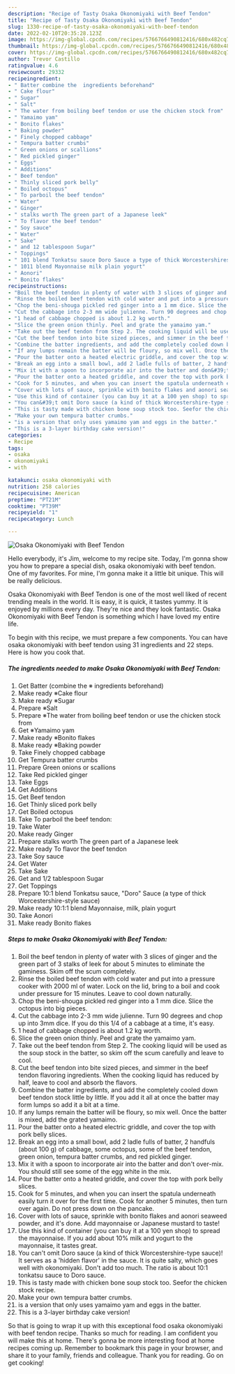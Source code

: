 ```yaml
---
description: "Recipe of Tasty Osaka Okonomiyaki with Beef Tendon"
title: "Recipe of Tasty Osaka Okonomiyaki with Beef Tendon"
slug: 1330-recipe-of-tasty-osaka-okonomiyaki-with-beef-tendon
date: 2022-02-10T20:35:28.123Z
image: https://img-global.cpcdn.com/recipes/5766766490812416/680x482cq70/osaka-okonomiyaki-with-beef-tendon-recipe-main-photo.jpg
thumbnail: https://img-global.cpcdn.com/recipes/5766766490812416/680x482cq70/osaka-okonomiyaki-with-beef-tendon-recipe-main-photo.jpg
cover: https://img-global.cpcdn.com/recipes/5766766490812416/680x482cq70/osaka-okonomiyaki-with-beef-tendon-recipe-main-photo.jpg
author: Trevor Castillo
ratingvalue: 4.6
reviewcount: 29332
recipeingredient:
- " Batter combine the  ingredients beforehand"
- " Cake flour"
- " Sugar"
- " Salt"
- " The water from boiling beef tendon or use the chicken stock from"
- " Yamaimo yam"
- " Bonito flakes"
- " Baking powder"
- " Finely chopped cabbage"
- " Tempura batter crumbs"
- " Green onions or scallions"
- " Red pickled ginger"
- " Eggs"
- " Additions"
- " Beef tendon"
- " Thinly sliced pork belly"
- " Boiled octopus"
- " To parboil the beef tendon"
- " Water"
- " Ginger"
- " stalks worth The green part of a Japanese leek"
- " To flavor the beef tendon"
- " Soy sauce"
- " Water"
- " Sake"
- " and 12 tablespoon Sugar"
- " Toppings"
- " 101 blend Tonkatsu sauce Doro Sauce a type of thick Worcestershirestyle sauce"
- " 1011 blend Mayonnaise milk plain yogurt"
- " Aonori"
- " Bonito flakes"
recipeinstructions:
- "Boil the beef tendon in plenty of water with 3 slices of ginger and the green part of 3 stalks of leek for about 5 minutes to eliminate the gaminess. Skim off the scum completely."
- "Rinse the boiled beef tendon with cold water and put into a pressure cooker with 2000 ml of water. Lock on the lid, bring to a boil and cook under pressure for 15 minutes. Leave to cool down naturally."
- "Chop the beni-shouga pickled red ginger into a 1 mm dice. Slice the octopus into big pieces."
- "Cut the cabbage into 2-3 mm wide julienne. Turn 90 degrees and chop up into 3mm dice. If you do this 1/4 of a cabbage at a time, it&#39;s easy."
- "1 head of cabbage chopped is about 1.2 kg worth."
- "Slice the green onion thinly. Peel and grate the yamaimo yam."
- "Take out the beef tendon from Step 2. The cooking liquid will be used as the soup stock in the batter, so skim off the scum carefully and leave to cool."
- "Cut the beef tendon into bite sized pieces, and simmer in the beef tendon flavoring ingredients. When the cooking liquid has reduced by half, leave to cool and absorb the flavors."
- "Combine the batter ingredients, and add the completely cooled down beef tendon stock little by little. If you add it all at once the batter may form lumps so add it a bit at a time."
- "If any lumps remain the batter will be floury, so mix well. Once the batter is mixed, add the grated yamaimo."
- "Pour the batter onto a heated electric griddle, and cover the top with pork belly slices."
- "Break an egg into a small bowl, add 2 ladle fulls of batter, 2 handfuls (about 100 g) of cabbage, some octopus, some of the beef tendon, green onion, tempura batter crumbs, and red pickled ginger."
- "Mix it with a spoon to incorporate air into the batter and don&#39;t over-mix. You should still see some of the egg white in the mix."
- "Pour the batter onto a heated griddle, and cover the top with pork belly slices."
- "Cook for 5 minutes, and when you can insert the spatula underneath easily turn it over for the first time. Cook for another 5 minutes, then turn over again. Do not press down on the pancake."
- "Cover with lots of sauce, sprinkle with bonito flakes and aonori seaweed powder, and it&#39;s done. Add mayonnaise or Japanese mustard to taste!"
- "Use this kind of container (you can buy it at a 100 yen shop) to spread the mayonnaise. If you add about 10% milk and yogurt to the mayonnaise, it tastes great."
- "You can&#39;t omit Doro sauce (a kind of thick Worcestershire-type sauce)! It serves as a &#39;hidden flavor&#39; in the sauce. It is quite salty, which goes well with okonomiyaki. Don&#39;t add too much. The ratio is about 10:1 tonkatsu sauce to Doro sauce."
- "This is tasty made with chicken bone soup stock too. Seefor the chicken stock recipe."
- "Make your own tempura batter crumbs."
- "is a version that only uses yamaimo yam and eggs in the batter."
- "This is a 3-layer birthday cake version!"
categories:
- Recipe
tags:
- osaka
- okonomiyaki
- with

katakunci: osaka okonomiyaki with 
nutrition: 258 calories
recipecuisine: American
preptime: "PT21M"
cooktime: "PT39M"
recipeyield: "1"
recipecategory: Lunch

---
```



![Osaka Okonomiyaki with Beef Tendon](https://img-global.cpcdn.com/recipes/5766766490812416/680x482cq70/osaka-okonomiyaki-with-beef-tendon-recipe-main-photo.jpg)

Hello everybody, it's Jim, welcome to my recipe site. Today, I'm gonna show you how to prepare a special dish, osaka okonomiyaki with beef tendon. One of my favorites. For mine, I'm gonna make it a little bit unique. This will be really delicious.

Osaka Okonomiyaki with Beef Tendon is one of the most well liked of recent trending meals in the world. It is easy, it is quick, it tastes yummy. It is enjoyed by millions every day. They're nice and they look fantastic. Osaka Okonomiyaki with Beef Tendon is something which I have loved my entire life.




To begin with this recipe, we must prepare a few components. You can have osaka okonomiyaki with beef tendon using 31 ingredients and 22 steps. Here is how you cook that.

<!--inarticleads1-->

##### The ingredients needed to make Osaka Okonomiyaki with Beef Tendon:

1. Get  Batter (combine the ※ ingredients beforehand)
1. Make ready  ※Cake flour
1. Make ready  ※Sugar
1. Prepare  ※Salt
1. Prepare  ※The water from boiling beef tendon or use the chicken stock from
1. Get  ※Yamaimo yam
1. Make ready  ※Bonito flakes
1. Make ready  ※Baking powder
1. Take  Finely chopped cabbage
1. Get  Tempura batter crumbs
1. Prepare  Green onions or scallions
1. Take  Red pickled ginger
1. Take  Eggs
1. Get  Additions
1. Get  Beef tendon
1. Get  Thinly sliced pork belly
1. Get  Boiled octopus
1. Take  To parboil the beef tendon:
1. Take  Water
1. Make ready  Ginger
1. Prepare  stalks worth The green part of a Japanese leek
1. Make ready  To flavor the beef tendon
1. Take  Soy sauce
1. Get  Water
1. Take  Sake
1. Get  and 1/2 tablespoon Sugar
1. Get  Toppings
1. Prepare  10:1 blend Tonkatsu sauce, &#34;Doro&#34; Sauce (a type of thick Worcestershire-style sauce)
1. Make ready  10:1:1 blend Mayonnaise, milk, plain yogurt
1. Take  Aonori
1. Make ready  Bonito flakes




<!--inarticleads2-->

##### Steps to make Osaka Okonomiyaki with Beef Tendon:

1. Boil the beef tendon in plenty of water with 3 slices of ginger and the green part of 3 stalks of leek for about 5 minutes to eliminate the gaminess. Skim off the scum completely.
1. Rinse the boiled beef tendon with cold water and put into a pressure cooker with 2000 ml of water. Lock on the lid, bring to a boil and cook under pressure for 15 minutes. Leave to cool down naturally.
1. Chop the beni-shouga pickled red ginger into a 1 mm dice. Slice the octopus into big pieces.
1. Cut the cabbage into 2-3 mm wide julienne. Turn 90 degrees and chop up into 3mm dice. If you do this 1/4 of a cabbage at a time, it&#39;s easy.
1. 1 head of cabbage chopped is about 1.2 kg worth.
1. Slice the green onion thinly. Peel and grate the yamaimo yam.
1. Take out the beef tendon from Step 2. The cooking liquid will be used as the soup stock in the batter, so skim off the scum carefully and leave to cool.
1. Cut the beef tendon into bite sized pieces, and simmer in the beef tendon flavoring ingredients. When the cooking liquid has reduced by half, leave to cool and absorb the flavors.
1. Combine the batter ingredients, and add the completely cooled down beef tendon stock little by little. If you add it all at once the batter may form lumps so add it a bit at a time.
1. If any lumps remain the batter will be floury, so mix well. Once the batter is mixed, add the grated yamaimo.
1. Pour the batter onto a heated electric griddle, and cover the top with pork belly slices.
1. Break an egg into a small bowl, add 2 ladle fulls of batter, 2 handfuls (about 100 g) of cabbage, some octopus, some of the beef tendon, green onion, tempura batter crumbs, and red pickled ginger.
1. Mix it with a spoon to incorporate air into the batter and don&#39;t over-mix. You should still see some of the egg white in the mix.
1. Pour the batter onto a heated griddle, and cover the top with pork belly slices.
1. Cook for 5 minutes, and when you can insert the spatula underneath easily turn it over for the first time. Cook for another 5 minutes, then turn over again. Do not press down on the pancake.
1. Cover with lots of sauce, sprinkle with bonito flakes and aonori seaweed powder, and it&#39;s done. Add mayonnaise or Japanese mustard to taste!
1. Use this kind of container (you can buy it at a 100 yen shop) to spread the mayonnaise. If you add about 10% milk and yogurt to the mayonnaise, it tastes great.
1. You can&#39;t omit Doro sauce (a kind of thick Worcestershire-type sauce)! It serves as a &#39;hidden flavor&#39; in the sauce. It is quite salty, which goes well with okonomiyaki. Don&#39;t add too much. The ratio is about 10:1 tonkatsu sauce to Doro sauce.
1. This is tasty made with chicken bone soup stock too. Seefor the chicken stock recipe.
1. Make your own tempura batter crumbs.
1. is a version that only uses yamaimo yam and eggs in the batter.
1. This is a 3-layer birthday cake version!




So that is going to wrap it up with this exceptional food osaka okonomiyaki with beef tendon recipe. Thanks so much for reading. I am confident you will make this at home. There's gonna be more interesting food at home recipes coming up. Remember to bookmark this page in your browser, and share it to your family, friends and colleague. Thank you for reading. Go on get cooking!
